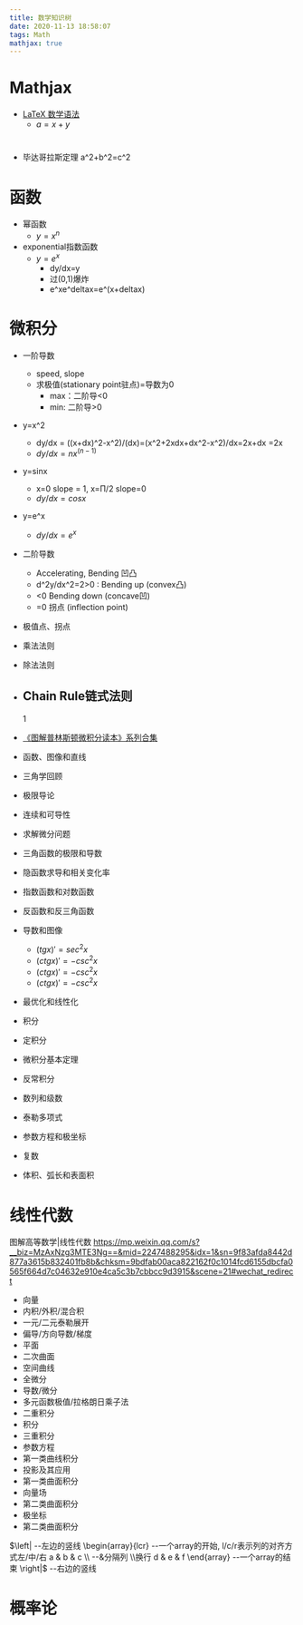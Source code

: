 ```yaml
---
title: 数学知识树
date: 2020-11-13 18:58:07
tags: Math
mathjax: true
---
```

# Mathjax
- [LaTeX 数学语法](https://uinika.gitee.io/Zen/LaTex/)
  - $a=x+y$
#
- 毕达哥拉斯定理 a^2+b^2=c^2

# 函数
- 幂函数
  - $y=x^n$
- exponential指数函数
  - $y=e^x$
    - dy/dx=y
    - 过(0,1)爆炸
    - e^xe^deltax=e^(x+deltax)


# 微积分
- 一阶导数
  - speed, slope
  - 求极值(stationary point驻点)=导数为0
    - max：二阶导<0
    - min: 二阶导>0
- y=x^2
  - dy/dx = ((x+dx)^2-x^2)/(dx)=(x^2+2xdx+dx^2-x^2)/dx=2x+dx =2x
  - $dy/dx=nx^(n-1)$
- y=sinx
  - x=0 slope = 1, x=Π/2 slope=0
  - $dy/dx=cosx$
- y=e^x
  - $dy/dx=e^x$
- 二阶导数
  - Accelerating, Bending 凹凸
  - d^2y/dx^2=2>0 : Bending up (convex凸)
  - <0 Bending down (concave凹)
  - =0 拐点 (inflection point)


- 极值点、拐点
- 乘法法则
- 除法法则
- Chain Rule链式法则
  -
  1
- [《图解普林斯顿微积分读本》系列合集](https://zhuanlan.zhihu.com/p/31199228)
- 函数、图像和直线
- 三角学回顾
- 极限导论
- 连续和可导性
- 求解微分问题
- 三角函数的极限和导数
- 隐函数求导和相关变化率
- 指数函数和对数函数
- 反函数和反三角函数
- 导数和图像
  - $(tgx)'=sec^2x$
  - $(ctgx)'=-csc^2x$
  - $(ctgx)'=-csc^2x$
  - $(ctgx)'=-csc^2x$
- 最优化和线性化
- 积分
- 定积分
- 微积分基本定理
- 反常积分
- 数列和级数
- 泰勒多项式
- 参数方程和极坐标
- 复数
- 体积、弧长和表面积

# 线性代数
图解高等数学|线性代数 https://mp.weixin.qq.com/s?__biz=MzAxNzg3MTE3Ng==&mid=2247488295&idx=1&sn=9f83afda8442d877a3615b832401fb8b&chksm=9bdfab00aca822162f0c1014fcd6155dbcfa0565f664d7c04632e910e4ca5c3b7cbbcc9d3915&scene=21#wechat_redirect
- 向量
- 内积/外积/混合积
- 一元/二元泰勒展开
- 偏导/方向导数/梯度
- 平面
- 二次曲面
- 空间曲线
- 全微分
- 导数/微分
- 多元函数极值/拉格朗日乘子法
- 二重积分
- 积分
- 三重积分
- 参数方程
- 第一类曲线积分
- 投影及其应用
- 第一类曲面积分
- 向量场
- 第二类曲面积分
- 极坐标
- 第二类曲面积分



$\left|                --左边的竖线
\begin{array}{lcr}     --一个array的开始, l/c/r表示列的对齐方式左/中/右
a & b & c \\           --&分隔列 \\换行
d & e & f
\end{array}            --一个array的结束
\right|$               --右边的竖线

# 概率论
